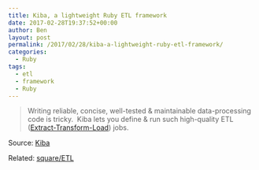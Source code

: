 ```yaml
---
title: Kiba, a lightweight Ruby ETL framework
date: 2017-02-28T19:37:52+00:00
author: Ben
layout: post
permalink: /2017/02/28/kiba-a-lightweight-ruby-etl-framework/
categories:
  - Ruby
tags:
  - etl
  - framework
  - Ruby
---
```

> Writing reliable, concise, well-tested & maintainable data-processing code is tricky.  Kiba lets you define & run such high-quality ETL ([Extract-Transform-Load](http://en.wikipedia.org/wiki/Extract,_transform,_load)) jobs.

Source: [Kiba](http://www.kiba-etl.org/)

Related: [square/ETL](https://github.com/square/ETL)
